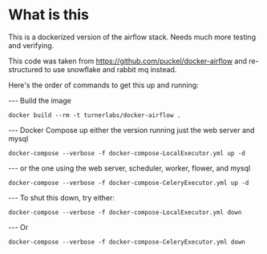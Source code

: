 # What is this

This is a dockerized version of the airflow stack.  Needs much more testing and verifying.

This code was taken from <https://github.com/puckel/docker-airflow> and re-structured to use snowflake and rabbit mq instead.

Here's the order of commands to get this up and running:

--- Build the image

`docker build --rm -t turnerlabs/docker-airflow .`

--- Docker Compose up either the version running just the web server and mysql

`docker-compose --verbose -f docker-compose-LocalExecutor.yml up -d`

--- or the one using the web server, scheduler, worker, flower, and mysql

`docker-compose --verbose -f docker-compose-CeleryExecutor.yml up -d`

--- To shut this down, try either:

`docker-compose --verbose -f docker-compose-LocalExecutor.yml down`

--- Or

`docker-compose --verbose -f docker-compose-CeleryExecutor.yml down`